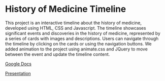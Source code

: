 # History of Medicine Timeline

This project is an interactive timeline about the history of medicine, developed using HTML, CSS and Javascript. The timeline showcases significant events and discoveries in the history of medicine, represented by a series of cards with images and descriptions. Users can navigate through the timeline by clicking on the cards or using the navigation buttons. We added animation to the project using animate.css and JQuery to move between the event and update the timeline content.

[Google Docs](https://docs.google.com/document/d/19IYhcYMoSYEH-7pL376e12H5ZNiQkIy2gaxA0vrq_GM/edit)


[Presentation](https://www.canva.com/design/DAFjh2spldA/KDXFjv3bNXjf7-aM2XSX3Q/edit?analyticsCorrelationId=692a8d90-bcf0-4d4a-91ed-4eb0ef07ef63)
